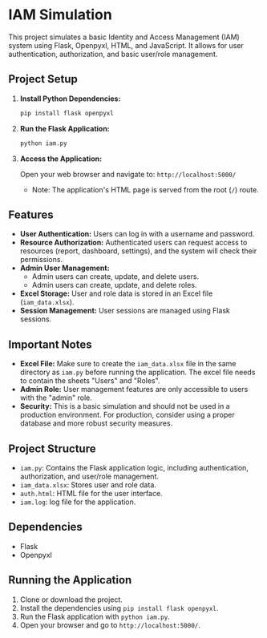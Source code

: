 # IAM Simulation

This project simulates a basic Identity and Access Management (IAM) system using Flask, Openpyxl, HTML, and JavaScript. It allows for user authentication, authorization, and basic user/role management.

## Project Setup

1.  **Install Python Dependencies:**

    ```bash
    pip install flask openpyxl
    ```

2.  **Run the Flask Application:**

    ```bash
    python iam.py
    ```

3.  **Access the Application:**

    Open your web browser and navigate to: `http://localhost:5000/`

    * Note: The application's HTML page is served from the root (`/`) route.

## Features

* **User Authentication:** Users can log in with a username and password.
* **Resource Authorization:** Authenticated users can request access to resources (report, dashboard, settings), and the system will check their permissions.
* **Admin User Management:**
    * Admin users can create, update, and delete users.
    * Admin users can create, update, and delete roles.
* **Excel Storage:** User and role data is stored in an Excel file (`iam_data.xlsx`).
* **Session Management:** User sessions are managed using Flask sessions.

## Important Notes

* **Excel File:** Make sure to create the `iam_data.xlsx` file in the same directory as `iam.py` before running the application. The excel file needs to contain the sheets "Users" and "Roles".
* **Admin Role:** User management features are only accessible to users with the "admin" role.
* **Security:** This is a basic simulation and should not be used in a production environment. For production, consider using a proper database and more robust security measures.

## Project Structure

* `iam.py`: Contains the Flask application logic, including authentication, authorization, and user/role management.
* `iam_data.xlsx`: Stores user and role data.
* `auth.html`: HTML file for the user interface.
* `iam.log`: log file for the application.

## Dependencies

* Flask
* Openpyxl

## Running the Application

1.  Clone or download the project.
2.  Install the dependencies using `pip install flask openpyxl`.
3.  Run the Flask application with `python iam.py`.
4.  Open your browser and go to `http://localhost:5000/`.
